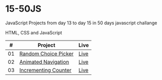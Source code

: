 # 15-50JS

JavaScript Projects from day 13 to day 15 in 50 days javascript challange

HTML, CSS and JavaScript

<table>
  <thead>
    <th>#</th>
    <th>Project</th>
    <th>Live</th>
  </thead>
  <tbody>
    <tr>
      <td>01</td>
      <td><a href="https://github.com/the-phoenix-coder/15-50JS/tree/main/Random%20Choice%20Picker">Random Choice Picker</a></td>
      <td><a href="https://random-choice-picker-rouge.vercel.app/">Live</a></td>
    </tr>
    <tr>
      <td>02</td>
      <td><a href="https://github.com/the-phoenix-coder/15-50JS/tree/main/Animated%20Nav%20Bar">Animated Navigation</a></td>
      <td><a href="https://animated-navigation-seven.vercel.app/">Live</a></td>
    </tr>
    <tr>
      <td>03</td>
      <td><a href="">Incrementing Counter</a></td>
      <td><a href="">Live</a></td>
    </tr>
  </tbody>
</table>
